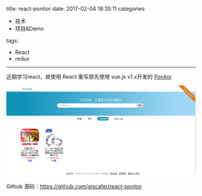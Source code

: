 title: react-ponitor
date: 2017-02-04 18:35:11
categories:
- 技术
- 项目&Demo

tags:
- React
- redux
---

近期学习react，故使用 React 重写原先使用 vue.js v1.x开发的 [Ponitor](https://github.com/giscafer/Ponitor)

![screenshot.png][1]


Github 源码：https://github.com/giscafer/react-ponitor


  [1]: https://raw.githubusercontent.com/giscafer/react-ponitor/master/public/screenshot.png


